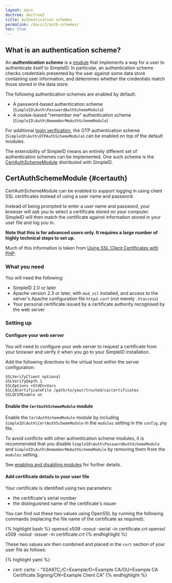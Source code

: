 ```yaml
---
layout: docs
doctree: doctree2
title: Authentication schemes
permalink: /docs/2/auth-schemes/
toc: true
---
```


## What is an authentication scheme?

An ***authentication scheme*** is a [module](/docs/2/modules/) that implements a way for a user to
authenticate itself to SimpleID.  In particular, an authentication scheme checks credentials presented
by the user against some data store containing user information, and determines whether the credentials
match those stored in the data store.

The following authentication schemes are enabled by default:

- A password-based authentication scheme (`SimpleID\Auth\PasswordAuthSchemeModule`)
- A cookie-based "remember me" authentication scheme (`SimpleID\Auth\RememberMeAuthSchemeModule`) 

For additional [login verification](/docs/2/login-verification/), the OTP authentication scheme
(`SimpleID\Auth\OTPAuthSchemeModule`) can be enabled on top of the default modules.

The extensibility of SimpleID means an entirely different set of authentication schemes can
be implemented.  One such scheme is the [CertAuthSchemeModule](#certauth) distributed with
SimpleID.

## CertAuthSchemeModule   {#certauth}

CertAuthSchemeModule can be enabled to support logging in using client SSL certificates instead
of using a user name and password.

Instead of being prompted to enter a user name and password, your browser will ask you to
select a certificate stored on your computer.  SimpleID will then match the certificate against
information stored in your user file and log you in.

**Note that this is for advanced users only.  It requires a large number of highly technical steps to set up.**

Much of this information is taken from [Using SSL Client Certificates with PHP](http://cweiske.de/tagebuch/ssl-client-certificates.htm).


### What you need

You will need the following:

- SimpleID 2.0 or later
- Apache version 2.3 or later, with `mod_ssl` installed, and access to the server's Apache configuration file `httpd.conf` (not merely `.htaccess`)
- Your personal certificate issued by a certificate authority recognised by the web server

### Setting up

#### Configure your web server

You will need to configure your web server to request a certificate from your browser and verify it when you go to your SimpleID installation.

Add the following directives to the virtual host within the server configuration:

```
SSLVerifyClient optional
SSLVerifyDepth 1
SSLOptions +StdEnvVars
SSLCACertificateFile /path/to/your/trusted/ca/certificates
SSLOCSPEnable on
```

#### Enable the `CertAuthSchemeModule` module

Enable the `CertAuthSchemeModule` module by including `SimpleID\Auth\CertAuthSchemeModule` in
the `modules` setting in the `config.php` file.

To avoid conflicts with other authentication scheme modules, it is recommended that you
disable `SimpleID\Auth\PasswordAuthSchemeModule` and `SimpleID\Auth\RememberMeAuthSchemeModule`
by removing them from the `modules` setting.

See [enabling and disabling modules](/docs/2/modules/#enabling) for further details.

#### Add certificate details to your user file

Your certificate is identified using two parameters:

- the certificate's serial number
- the distinguished name of the certificate's issuer

You can find out these two values using OpenSSL by running the following commands (replacing the file name of the certificate as required):

{% highlight bash %}
openssl x509 -noout -serial -in certificate.crt
openssl x509 -noout -issuer -in certificate.crt
{% endhighlight %}

These two values are then combined and placed in the `cert` section of your user file as follows:

{% highlight yaml %}
- cert:
    certs: 
        - "02A97C;/C=Example/O=Example CA/OU=Example CA Certificate Signing/CN=Example Client CA"
{% endhighlight %}
